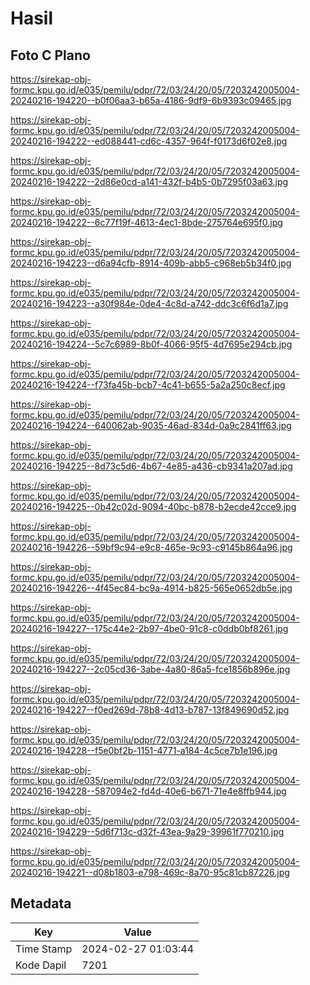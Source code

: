 # Hasil

## Foto C Plano

https://sirekap-obj-formc.kpu.go.id/e035/pemilu/pdpr/72/03/24/20/05/7203242005004-20240216-194220--b0f06aa3-b65a-4186-9df9-6b9393c09465.jpg

https://sirekap-obj-formc.kpu.go.id/e035/pemilu/pdpr/72/03/24/20/05/7203242005004-20240216-194222--ed088441-cd6c-4357-964f-f0173d6f02e8.jpg

https://sirekap-obj-formc.kpu.go.id/e035/pemilu/pdpr/72/03/24/20/05/7203242005004-20240216-194222--2d86e0cd-a141-432f-b4b5-0b7295f03a63.jpg

https://sirekap-obj-formc.kpu.go.id/e035/pemilu/pdpr/72/03/24/20/05/7203242005004-20240216-194222--6c77f19f-4613-4ec1-8bde-275764e695f0.jpg

https://sirekap-obj-formc.kpu.go.id/e035/pemilu/pdpr/72/03/24/20/05/7203242005004-20240216-194223--d6a94cfb-8914-409b-abb5-c968eb5b34f0.jpg

https://sirekap-obj-formc.kpu.go.id/e035/pemilu/pdpr/72/03/24/20/05/7203242005004-20240216-194223--a30f984e-0de4-4c8d-a742-ddc3c6f6d1a7.jpg

https://sirekap-obj-formc.kpu.go.id/e035/pemilu/pdpr/72/03/24/20/05/7203242005004-20240216-194224--5c7c6989-8b0f-4066-95f5-4d7695e294cb.jpg

https://sirekap-obj-formc.kpu.go.id/e035/pemilu/pdpr/72/03/24/20/05/7203242005004-20240216-194224--f73fa45b-bcb7-4c41-b655-5a2a250c8ecf.jpg

https://sirekap-obj-formc.kpu.go.id/e035/pemilu/pdpr/72/03/24/20/05/7203242005004-20240216-194224--640062ab-9035-46ad-834d-0a9c2841ff63.jpg

https://sirekap-obj-formc.kpu.go.id/e035/pemilu/pdpr/72/03/24/20/05/7203242005004-20240216-194225--8d73c5d6-4b67-4e85-a436-cb9341a207ad.jpg

https://sirekap-obj-formc.kpu.go.id/e035/pemilu/pdpr/72/03/24/20/05/7203242005004-20240216-194225--0b42c02d-9094-40bc-b878-b2ecde42cce9.jpg

https://sirekap-obj-formc.kpu.go.id/e035/pemilu/pdpr/72/03/24/20/05/7203242005004-20240216-194226--59bf9c94-e9c8-465e-9c93-c9145b864a96.jpg

https://sirekap-obj-formc.kpu.go.id/e035/pemilu/pdpr/72/03/24/20/05/7203242005004-20240216-194226--4f45ec84-bc9a-4914-b825-565e0652db5e.jpg

https://sirekap-obj-formc.kpu.go.id/e035/pemilu/pdpr/72/03/24/20/05/7203242005004-20240216-194227--175c44e2-2b97-4be0-91c8-c0ddb0bf8261.jpg

https://sirekap-obj-formc.kpu.go.id/e035/pemilu/pdpr/72/03/24/20/05/7203242005004-20240216-194227--2c05cd36-3abe-4a80-86a5-fce1856b896e.jpg

https://sirekap-obj-formc.kpu.go.id/e035/pemilu/pdpr/72/03/24/20/05/7203242005004-20240216-194227--f0ed269d-78b8-4d13-b787-13f849690d52.jpg

https://sirekap-obj-formc.kpu.go.id/e035/pemilu/pdpr/72/03/24/20/05/7203242005004-20240216-194228--f5e0bf2b-1151-4771-a184-4c5ce7b1e196.jpg

https://sirekap-obj-formc.kpu.go.id/e035/pemilu/pdpr/72/03/24/20/05/7203242005004-20240216-194228--587094e2-fd4d-40e6-b671-71e4e8ffb944.jpg

https://sirekap-obj-formc.kpu.go.id/e035/pemilu/pdpr/72/03/24/20/05/7203242005004-20240216-194229--5d6f713c-d32f-43ea-9a29-39961f770210.jpg

https://sirekap-obj-formc.kpu.go.id/e035/pemilu/pdpr/72/03/24/20/05/7203242005004-20240216-194221--d08b1803-e798-469c-8a70-95c81cb87226.jpg


## Metadata

| Key        | Value               |
| ---------- | ------------------- |
| Time Stamp | 2024-02-27 01:03:44 |
| Kode Dapil | 7201                |



